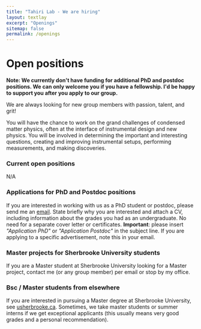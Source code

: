 ```yaml
---
title: "Tahiri Lab - We are hiring"
layout: textlay
excerpt: "Openings"
sitemap: false
permalink: /openings
---
```


# Open positions

**Note: We currently don't have funding for additional PhD and postdoc positions. We can only welcome you if you have a fellowship. I'd be happy to support you after you apply to our group.**

We are always looking for new group members with passion, talent, and grit!

You will have the chance to work on the grand challenges of condensed matter physics, often at the interface of instrumental design and new physics. You will be involved in determining the important and interesting questions, creating and improving instrumental setups, performing measurements, and making discoveries.

### Current open positions
N/A

### Applications for PhD and Postdoc positions
If you are interested in working with us as a PhD student or postdoc, please send me an [email](mailto:nadia.tahiri@gmail.com). State briefly why you are interested and attach a CV, including information about the grades you had as an undergraduate. No need for a separate cover letter or certificates. **Important**: please insert _"Application PhD"_ or _"Application Postdoc"_ in the subject line. If you are applying to a specific advertisement, note this in your email.



### Master projects for Sherbrooke University students
If you are a Master student at Sherbrooke University looking for a Master project, contact me (or any group member) per email or stop by my office.

### Bsc / Master students from elsewhere
If you are interested in pursuing a Master degree at Sherbrooke University, see [usherbrooke.ca](https://www.usherbrooke.ca/). Sometimes, we take master students or summer interns if we get exceptional applicants (this usually means very good grades and a personal recommendation).
